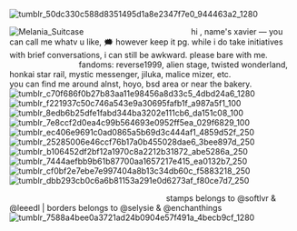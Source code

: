 ![tumblr_50dc330c588d8351495d1a8e2347f7e0_944463a2_1280](https://github.com/user-attachments/assets/8e7a5557-49c2-4d8f-8519-1e7ea1715200)

![Melania_Suitcase](https://github.com/user-attachments/assets/4215fcea-2afe-48f4-9eda-f11b522f45be)
‎ ‎ ‎ ‎ ‎‎ ‎ ‎ ‎ ‎‎ ‎ ‎ ‎ ‎‎ ‎ ‎ ‎ ‎‎ ‎ ‎ ‎ ‎‎ ‎ ‎ ‎ ‎‎ ‎ ‎ ‎ ‎‎ ‎ ‎ ‎ ‎‎ ‎ ‎ ‎ ‎‎ ‎ ‎ ‎ ‎‎ ‎ ‎ ‎ ‎‎ ‎ ‎ ‎ ‎‎ ‎ ‎ ‎ ‎‎ ‎ ‎ ‎ ‎‎ ‎ ‎ ‎ ‎‎ ‎ ‎ ‎ ‎‎ ‎ ‎ ‎ ‎‎ ‎ ‎ ‎ ‎‎ ‎ ‎ ‎ ‎‎ ‎ ‎ ‎ ‎hi , name's xavier — you can call me whatv u like, 🗯️ however keep it pg. while i do take initiatives with brief conversations, i can still be awkward. please bare with me. 
‎ ‎ ‎ ‎ ‎‎ ‎ ‎ ‎ ‎‎ ‎ ‎ ‎ ‎‎ ‎ ‎ ‎ ‎‎ ‎ ‎ ‎ ‎‎ ‎ ‎ ‎ ‎‎ ‎ ‎ ‎ ‎‎ ‎ ‎ ‎ ‎‎ ‎ ‎ ‎ ‎‎ ‎ ‎ ‎ ‎‎ ‎ ‎ ‎ ‎‎ ‎ ‎ ‎ ‎‎ ‎ ‎ ‎ ‎‎ ‎ ‎ ‎ ‎‎ ‎ ‎ ‎ ‎‎ ‎ ‎ ‎ ‎‎ ‎ ‎ ‎ ‎‎ ‎ ‎ ‎ ‎‎ ‎ ‎ ‎ ‎‎ ‎ ‎ ‎ ‎fandoms: reverse1999, alien stage, twisted wonderland, honkai star rail, mystic messenger, jiluka, malice mizer, etc. 
‎ ‎ ‎ ‎ ‎‎ ‎ ‎ ‎ ‎‎ ‎ ‎ ‎ ‎‎ ‎ ‎ ‎ ‎‎ ‎ ‎ ‎ ‎‎ ‎ ‎ ‎ ‎‎ ‎ ‎ ‎ ‎‎ ‎ ‎ ‎ ‎‎ ‎ ‎ ‎ ‎‎ ‎ ‎ ‎ ‎‎ ‎ ‎ ‎ ‎‎ ‎ ‎ ‎ ‎‎ ‎ ‎ ‎ ‎‎ ‎ ‎ ‎ ‎‎ ‎ ‎ ‎ ‎‎ ‎ ‎ ‎ ‎‎ ‎ ‎ ‎ ‎‎ ‎ ‎ ‎ ‎‎ ‎ ‎ ‎ ‎‎ ‎ ‎ ‎  you can find me around alnst, hoyo, bsd area or near the bakery.
![tumblr_c70f686f0b27b83aa11e98456a8d33c5_4dbd24a6_1280](https://github.com/user-attachments/assets/fafdb6aa-8cf5-4296-b42c-4431db4b708d)
![tumblr_f221937c50c746a543e9a30695fafb1f_a987a5f1_100](https://github.com/user-attachments/assets/d827b5b2-bf68-411b-941a-81dcc7cdb997)
![tumblr_8edb6b25dfe1fabd344ba3202e111cb6_da151c08_100](https://github.com/user-attachments/assets/d86948b3-cb94-4c72-946e-9f2dc4d06f32)
![tumblr_7e8ccf2d0ea4c99b564693e0952ff5ea_029f6829_100](https://github.com/user-attachments/assets/efe7bb84-c8f3-42cb-9988-172d3f621b7b)
![tumblr_ec406e9691c0ad0865a5b69d3c444af1_4859d52f_250](https://github.com/user-attachments/assets/c8c639d2-7b6a-4baf-bc4c-ed782699daeb)
![tumblr_25285006e46ccf76b17a0b455028dae6_3bee897d_250](https://github.com/user-attachments/assets/b354468b-e16f-4f3d-a0f2-3bb2253dcaad)
![tumblr_b106452df2bf12a1970c8a2212b31872_abe5286a_250](https://github.com/user-attachments/assets/d0d112fa-9a8d-4e2c-8f79-2a616582bcf6)
![tumblr_7444aefbb9b61b87700aa1657217e415_ea0132b7_250](https://github.com/user-attachments/assets/e329d633-e0f9-4fcc-b036-bd87057bd1fa)
![tumblr_cf0bf2e7ebe7e997404a8b13c34db60c_f5883218_250](https://github.com/user-attachments/assets/5c3237fe-9948-4638-9e18-990fc0cba1fe)
![tumblr_dbb293cb0c6a6b81153a291e0d6273af_f80ce7d7_250](https://github.com/user-attachments/assets/839f802b-0ff7-43cd-8bae-ab85127812ef)


‎ ‎ ‎ ‎ ‎‎ ‎ ‎ ‎ ‎‎ ‎ ‎ ‎ ‎‎ ‎ ‎ ‎ ‎‎ ‎ ‎ ‎ ‎‎ ‎ ‎ ‎ ‎‎ ‎ ‎ ‎ ‎‎ ‎ ‎ ‎ ‎‎ ‎ ‎ ‎ ‎‎ ‎ ‎ ‎ ‎‎ ‎ ‎ ‎ ‎‎ ‎ ‎ ‎ ‎‎ ‎ ‎ ‎ ‎‎ ‎ ‎ ‎ ‎‎ ‎ ‎ ‎ ‎‎ ‎ ‎ ‎ ‎‎ ‎ ‎ ‎ ‎‎ ‎ ‎ ‎ ‎‎ ‎ ‎ ‎ ‎stamps belongs to @softlvr & @leeedl 
| borders belongs to @selysie & @enchanthings
![tumblr_7588a4bee0a3721ad24b0904e57f491a_4becb9cf_1280](https://github.com/user-attachments/assets/84edf264-c496-47db-a77d-00127d339f9b)

